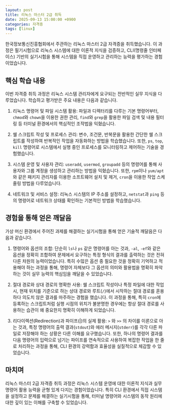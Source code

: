 ```yaml
---
layout: post
title: 리눅스 마스터 2급 취득
date: 2025-09-13 15:00:00 +0900
categories: 자격증
tags: [linux]
---
```

한국정보통신진흥협회에서 주관하는 리눅스 마스터 2급 자격증을 취득했습니다. 이 과정은 필기시험으로 리눅스 시스템에 대한 이론적 지식을 검증하고, CLI(명령줄 인터페이스) 기반의 실기시험을 통해 시스템을 직접 운영하고 관리하는 능력을 평가하는 경험이었습니다.

## 핵심 학습 내용

이번 자격증 취득 과정은 리눅스 시스템 관리자에게 요구되는 전반적인 실무 지식을 다루었습니다. 학습하고 평가받은 주요 내용은 다음과 같습니다.

1.  리눅스 명령어 및 파일 시스템 활용: 파일과 디렉터리를 다루는 기본 명령어부터, `chmod`와 `chown`을 이용한 권한 관리, `find`와 `grep`을 활용한 파일 검색 및 내용 필터링 등 터미널 환경에서의 핵심적인 조작법을 익혔습니다.

2.  쉘 스크립트 작성 및 프로세스 관리: 변수, 조건문, 반복문을 활용한 간단한 쉘 스크립트를 작성하여 반복적인 작업을 자동화하는 방법을 학습했습니다. 또한, `ps`, `top`, `kill` 명령어로 시스템에서 실행 중인 프로세스를 모니터링하고 제어하는 기술을 경험했습니다.

3.  시스템 운영 및 사용자 관리: `useradd`, `usermod`, `groupadd` 등의 명령어를 통해 사용자와 그룹 계정을 생성하고 관리하는 방법을 익혔습니다. 또한, `rpm`이나 `yum/apt`와 같은 패키지 관리자를 이용한 소프트웨어 설치 및 제거, `cron`을 이용한 작업 스케줄링 방법을 다루었습니다.

4.  네트워크 및 서비스 설정: 리눅스 시스템의 IP 주소를 설정하고, `netstat`과 `ping` 등의 명령어로 네트워크 상태를 확인하는 기본적인 방법을 학습했습니다.

## 경험을 통해 얻은 깨달음

가상 머신 환경에서 주어진 과제를 해결하는 실기시험을 통해 얻은 기술적 깨달음은 다음과 같습니다.

1.  명령어와 옵션의 조합: 단순히 `ls`나 `ps` 같은 명령어를 아는 것과, `-al`, `-ef`와 같은 옵션을 정확히 조합하여 문제에서 요구하는 특정 형식의 결과를 출력하는 것은 전혀 다른 차원의 능력이었습니다. 특히 수많은 옵션 중 필요한 것을 정확히 기억하고 적용해야 하는 과정을 통해, 명령어 자체보다 그 옵션의 의미와 활용법을 명확히 파악하는 것이 실무 능력의 핵심임을 깨달을 수 있었습니다.

2.  절대 경로와 상대 경로의 명확한 사용: 쉘 스크립트 작성이나 특정 파일에 대한 작업 시, 현재 위치를 기준으로 하는 상대 경로와 루트(`/`)에서 시작하는 절대 경로를 혼용하다 의도치 않은 결과를 마주하는 경험을 했습니다. 이 과정을 통해, 특히 `cron`에 등록하는 스크립트처럼 실행 시점의 위치가 불분명한 경우에는 항상 절대 경로를 사용하는 습관이 왜 중요한지 명확히 이해하게 되었습니다.
3.  리다이렉션(Redirection)과 파이프(|)의 실제 활용: `>` 와 `>>` 의 차이를 이론으로 아는 것과, 특정 명령어의 출력 결과(`stdout`)와 에러 메시지(`stderr`)를 각각 다른 파일로 저장해야 하는 상황은 다른 이해를 요구했습니다. 또한, 하나의 명령어 결과를 다음 명령어의 입력으로 넘기는 파이프를 연속적으로 사용하여 복잡한 작업을 한 줄로 처리하는 과정을 통해, CLI 환경의 강력함과 효율성을 실질적으로 체감할 수 있었습니다.

## 마치며

리눅스 마스터 2급 자격증 취득 과정은 리눅스 시스템 운영에 대한 이론적 지식과 실무 명령어 활용 능력을 균형 있게 다지는 경험이었습니다. 특히 CLI 환경에서 직접 시스템을 설정하고 문제를 해결하는 실기시험을 통해, 터미널 명령어와 시스템의 동작 원리에 대한 깊이 있는 이해를 구축할 수 있었습니다.
